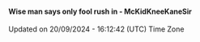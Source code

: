 #### Wise man says only fool rush in - McKidKneeKaneSir
Updated on 20/09/2024 - 16:12:42 (UTC) Time Zone
